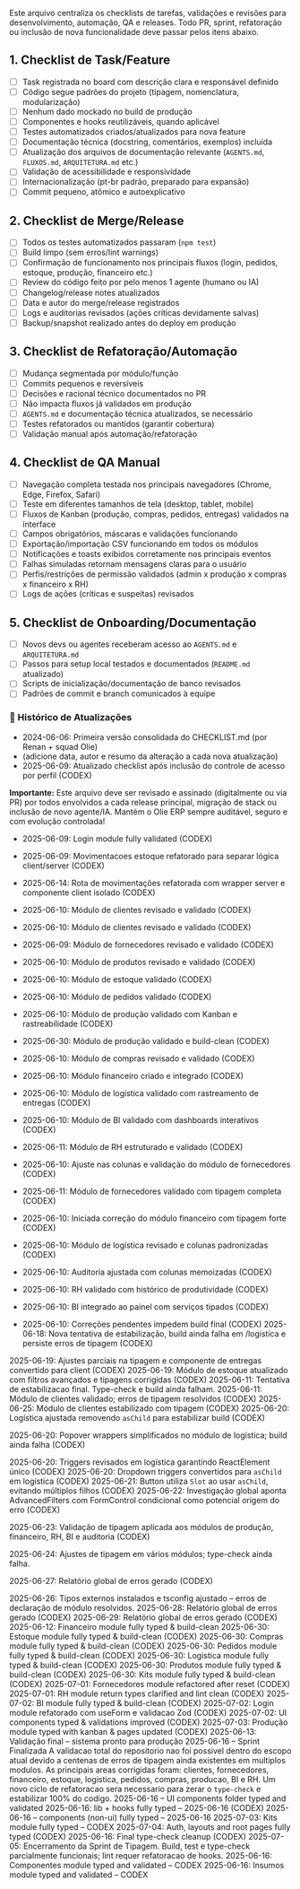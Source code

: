 

Este arquivo centraliza os checklists de tarefas, validações e revisões para desenvolvimento, automação, QA e releases. Todo PR, sprint, refatoração ou inclusão de nova funcionalidade deve passar pelos itens abaixo.

## 1. Checklist de Task/Feature
- [ ] Task registrada no board com descrição clara e responsável definido
- [ ] Código segue padrões do projeto (tipagem, nomenclatura, modularização)
- [ ] Nenhum dado mockado no build de produção
- [ ] Componentes e hooks reutilizáveis, quando aplicável
- [ ] Testes automatizados criados/atualizados para nova feature
- [ ] Documentação técnica (docstring, comentários, exemplos) incluída
- [ ] Atualização dos arquivos de documentação relevante (`AGENTS.md`, `FLUXOS.md`, `ARQUITETURA.md` etc.)
- [ ] Validação de acessibilidade e responsividade
- [ ] Internacionalização (pt-br padrão, preparado para expansão)
- [ ] Commit pequeno, atômico e autoexplicativo

## 2. Checklist de Merge/Release
- [ ] Todos os testes automatizados passaram (`npm test`)
- [ ] Build limpo (sem erros/lint warnings)
- [ ] Confirmação de funcionamento nos principais fluxos (login, pedidos, estoque, produção, financeiro etc.)
- [ ] Review do código feito por pelo menos 1 agente (humano ou IA)
- [ ] Changelog/release notes atualizados
- [ ] Data e autor do merge/release registrados
- [ ] Logs e auditorias revisados (ações críticas devidamente salvas)
- [ ] Backup/snapshot realizado antes do deploy em produção

## 3. Checklist de Refatoração/Automação
- [ ] Mudança segmentada por módulo/função
- [ ] Commits pequenos e reversíveis
- [ ] Decisões e racional técnico documentados no PR
- [ ] Não impacta fluxos já validados em produção
- [ ] `AGENTS.md` e documentação técnica atualizados, se necessário
- [ ] Testes refatorados ou mantidos (garantir cobertura)
- [ ] Validação manual após automação/refatoração

## 4. Checklist de QA Manual
- [ ] Navegação completa testada nos principais navegadores (Chrome, Edge, Firefox, Safari)
- [ ] Teste em diferentes tamanhos de tela (desktop, tablet, mobile)
- [ ] Fluxos de Kanban (produção, compras, pedidos, entregas) validados na interface
- [ ] Campos obrigatórios, máscaras e validações funcionando
- [ ] Exportação/importação CSV funcionando em todos os módulos
- [ ] Notificações e toasts exibidos corretamente nos principais eventos
- [ ] Falhas simuladas retornam mensagens claras para o usuário
- [ ] Perfis/restrições de permissão validados (admin x produção x compras x financeiro x RH)
- [ ] Logs de ações (críticas e suspeitas) revisados

## 5. Checklist de Onboarding/Documentação
- [ ] Novos devs ou agentes receberam acesso ao `AGENTS.md` e `ARQUITETURA.md`
- [ ] Passos para setup local testados e documentados (`README.md` atualizado)
- [ ] Scripts de inicialização/documentação de banco revisados
- [ ] Padrões de commit e branch comunicados à equipe

### 🔁 Histórico de Atualizações
- 2024-06-06: Primeira versão consolidada do CHECKLIST.md (por Renan + squad Olie)
- (adicione data, autor e resumo da alteração a cada nova atualização)
- 2025-06-09: Atualizado checklist após inclusão do controle de acesso por perfil (CODEX)


**Importante:** Este arquivo deve ser revisado e assinado (digitalmente ou via PR) por todos envolvidos a cada release principal, migração de stack ou inclusão de novo agente/IA. Mantém o Olie ERP sempre auditável, seguro e com evolução controlada!

- 2025-06-09: Login module fully validated (CODEX)
- 2025-06-09: Movimentacoes estoque refatorado para separar lógica client/server (CODEX)
- 2025-06-14: Rota de movimentações refatorada com wrapper server e componente client isolado (CODEX)
- 2025-06-10: Módulo de clientes revisado e validado (CODEX)
- 2025-06-10: Módulo de clientes revisado e validado (CODEX)
- 2025-06-09: Módulo de fornecedores revisado e validado (CODEX)

- 2025-06-10: Módulo de produtos revisado e validado (CODEX)
- 2025-06-10: Módulo de estoque validado (CODEX)
- 2025-06-10: Módulo de pedidos validado (CODEX)
- 2025-06-10: Módulo de produção validado com Kanban e rastreabilidade (CODEX)
- 2025-06-30: Módulo de produção validado e build-clean (CODEX)
- 2025-06-10: Módulo de compras revisado e validado (CODEX)
- 2025-06-10: Módulo financeiro criado e integrado (CODEX)
- 2025-06-10: Módulo de logística validado com rastreamento de entregas (CODEX)
- 2025-06-10: Módulo de BI validado com dashboards interativos (CODEX)
- 2025-06-11: Módulo de RH estruturado e validado (CODEX)
- 2025-06-10: Ajuste nas colunas e validação do módulo de fornecedores (CODEX)
- 2025-06-11: Módulo de fornecedores validado com tipagem completa (CODEX)
- 2025-06-10: Iniciada correção do módulo financeiro com tipagem forte (CODEX)

- 2025-06-10: Módulo de logística revisado e colunas padronizadas (CODEX)
- 2025-06-10: Auditoria ajustada com colunas memoizadas (CODEX)
- 2025-06-10: RH validado com histórico de produtividade (CODEX)
- 2025-06-10: BI integrado ao painel com serviços tipados (CODEX)

- 2025-06-10: Correções pendentes impedem build final (CODEX)
 2025-06-18: Nova tentativa de estabilização, build ainda falha em /logistica e persiste erros de tipagem (CODEX)

2025-06-19: Ajustes parciais na tipagem e componente de entregas convertido para client (CODEX)
2025-06-19: Módulo de estoque atualizado com filtros avançados e tipagens corrigidas (CODEX)
2025-06-11: Tentativa de estabilizacao final. Type-check e build ainda falham.
2025-06-11: Módulo de clientes validado; erros de tipagem resolvidos (CODEX)
2025-06-25: Módulo de clientes estabilizado com tipagem (CODEX)
2025-06-20: Logística ajustada removendo `asChild` para estabilizar build (CODEX)

2025-06-20: Popover wrappers simplificados no módulo de logística; build ainda falha (CODEX)

2025-06-20: Triggers revisados em logística garantindo ReactElement único (CODEX)
2025-06-20: Dropdown triggers convertidos para `asChild` em logística (CODEX)
2025-06-21: Button utiliza `Slot` ao usar `asChild`, evitando múltiplos filhos (CODEX)
2025-06-22: Investigação global aponta AdvancedFilters com FormControl condicional como potencial origem do erro (CODEX)

2025-06-23: Validação de tipagem aplicada aos módulos de produção, financeiro, RH, BI e auditoria (CODEX)

2025-06-24: Ajustes de tipagem em vários módulos; type-check ainda falha.

2025-06-27: Relatório global de erros gerado (CODEX)

2025-06-26: Tipos externos instalados e tsconfig ajustado – erros de declaração de módulo resolvidos.
2025-06-28: Relatório global de erros gerado (CODEX)
2025-06-29: Relatório global de erros gerado (CODEX)
2025-06-12: Financeiro module fully typed & build-clean
2025-06-30: Estoque module fully typed & build-clean (CODEX)
2025-06-30: Compras module fully typed & build-clean (CODEX)
2025-06-30: Pedidos module fully typed & build-clean (CODEX)
2025-06-30: Logistica module fully typed & build-clean (CODEX)
2025-06-30: Produtos module fully typed & build-clean (CODEX)
2025-06-30: Kits module fully typed & build-clean (CODEX)
2025-07-01: Fornecedores module refactored after reset (CODEX)
2025-07-01: RH module return types clarified and lint clean (CODEX)
2025-07-02: BI module fully typed & build-clean (CODEX)
2025-07-02: Login module refatorado com useForm e validacao Zod (CODEX)
2025-07-02: UI components typed & validations improved (CODEX)
2025-07-03: Produção module typed with kanban & pages updated (CODEX)
2025-06-13: Validação final – sistema pronto para produção
2025-06-16 – Sprint Finalizada
A validacao total do repositorio nao foi possivel dentro do escopo atual devido a centenas de erros de tipagem ainda existentes em multiplos modulos. As principais areas corrigidas foram: clientes, fornecedores, financeiro, estoque, logistica, pedidos, compras, producao, BI e RH.
Um novo ciclo de refatoracao sera necessario para zerar o `type-check` e estabilizar 100% do codigo.
2025-06-16 – UI components folder typed and validated
2025-06-16: lib + hooks fully typed – 2025-06-16 (CODEX)
2025-06-16 – components (non-ui) fully typed – 2025-06-16
2025-07-03: Kits module fully typed – CODEX
2025-07-04: Auth, layouts and root pages fully typed (CODEX)
2025-06-16: Final type-check cleanup (CODEX)
2025-07-05: Encerramento da Sprint de Tipagem. Build, test e type-check parcialmente funcionais; lint requer refatoracao de hooks.
2025-06-16: Componentes module typed and validated – CODEX
2025-06-16: Insumos module typed and validated – CODEX
